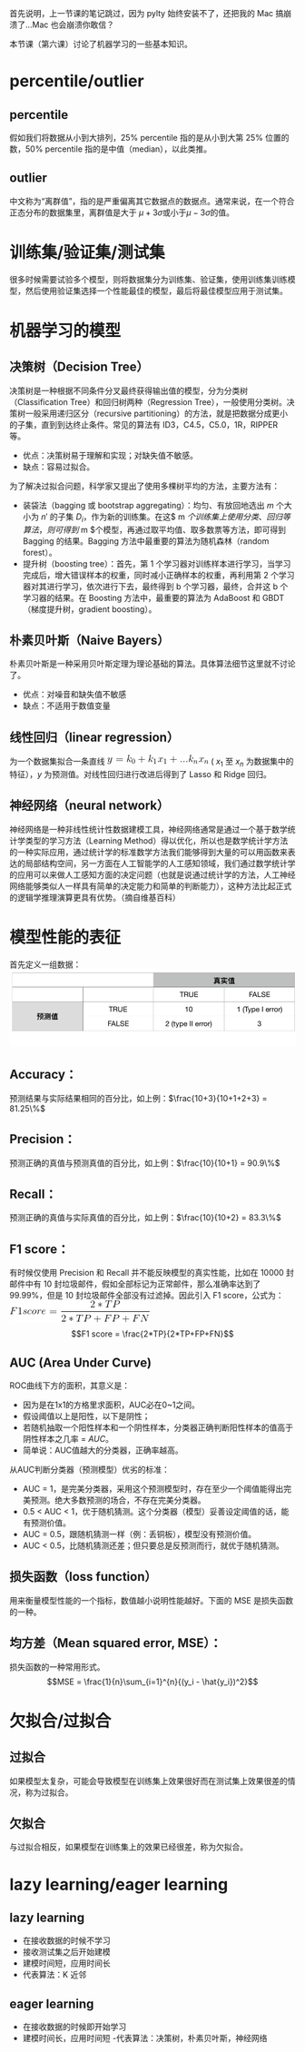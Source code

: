 首先说明，上一节课的笔记跳过，因为 pylty 始终安装不了，还把我的 Mac 搞崩溃了...Mac 也会崩溃你敢信？

本节课（第六课）讨论了机器学习的一些基本知识。
# percentile/outlier
## percentile
假如我们将数据从小到大排列，25% percentile 指的是从小到大第 25% 位置的数，50% percentile 指的是中值（median），以此类推。
## outlier
中文称为“离群值”，指的是严重偏离其它数据点的数据点。通常来说，在一个符合正态分布的数据集里，离群值是大于 $\mu+3\sigma$或小于$\mu-3\sigma$的值。
# 训练集/验证集/测试集
很多时候需要试验多个模型，则将数据集分为训练集、验证集，使用训练集训练模型，然后使用验证集选择一个性能最佳的模型，最后将最佳模型应用于测试集。
# 机器学习的模型
## 决策树（Decision Tree）
决策树是一种根据不同条件分叉最终获得输出值的模型，分为分类树（Classification Tree）和回归树两种（Regression Tree），一般使用分类树。决策树一般采用递归区分（recursive partitioning）的方法，就是把数据分成更小的子集，直到到达终止条件。常见的算法有 ID3，C4.5，C5.0，1R，RIPPER 等。
- 优点：决策树易于理解和实现；对缺失值不敏感。
- 缺点：容易过拟合。

为了解决过拟合问题，科学家又提出了使用多棵树平均的方法，主要方法有：
- 装袋法（bagging 或 bootstrap aggregating）：均匀、有放回地选出 $m$ 个大小为 $n'$ 的子集 $D_{i}$，作为新的训练集。在这$ m $个训练集上使用分类、回归等算法，则可得到$ m $个模型，再通过取平均值、取多数票等方法，即可得到 Bagging 的结果。Bagging 方法中最重要的算法为随机森林（random forest）。
- 提升树（boosting tree）：首先，第 1 个学习器对训练样本进行学习，当学习完成后，增大错误样本的权重，同时减小正确样本的权重，再利用第 2 个学习器对其进行学习，依次进行下去，最终得到 b 个学习器，最终，合并这 b 个学习器的结果。在 Boosting 方法中，最重要的算法为 AdaBoost 和 GBDT（梯度提升树，gradient boosting）。
## 朴素贝叶斯（Naive Bayers）
朴素贝叶斯是一种采用贝叶斯定理为理论基础的算法。具体算法细节这里就不讨论了。
- 优点：对噪音和缺失值不敏感
- 缺点：不适用于数值变量
## 线性回归（linear regression）
为一个数据集拟合一条直线 ![](pics/equation_0601.gif) ( $x_1$ 至 $x_n$ 为数据集中的特征），$y$ 为预测值。对线性回归进行改进后得到了 Lasso 和 Ridge 回归。
## 神经网络（neural network）
神经网络是一种非线性统计性数据建模工具，神经网络通常是通过一个基于数学统计学类型的学习方法（Learning Method）得以优化，所以也是数学统计学方法的一种实际应用，通过统计学的标准数学方法我们能够得到大量的可以用函数来表达的局部结构空间，另一方面在人工智能学的人工感知领域，我们通过数学统计学的应用可以来做人工感知方面的决定问题（也就是说通过统计学的方法，人工神经网络能够类似人一样具有简单的决定能力和简单的判断能力），这种方法比起正式的逻辑学推理演算更具有优势。（摘自维基百科）
# 模型性能的表征
首先定义一组数据：
![](pics/confusion_matrix.png)

## Accuracy：
预测结果与实际结果相同的百分比，如上例：$\frac{10+3}{10+1+2+3} = 81.25\%$
## Precision：
预测正确的真值与预测真值的百分比，如上例：$\frac{10}{10+1} = 90.9\%$
## Recall：
预测正确的真值与实际真值的百分比，如上例：$\frac{10}{10+2} = 83.3\%$
## F1 score：
有时候仅使用 Precision 和 Recall 并不能反映模型的真实性能，比如在 10000 封邮件中有 10 封垃圾邮件，假如全部标记为正常邮件，那么准确率达到了 99.99%，但是 10 封垃圾邮件全部没有过滤掉。因此引入 F1 score，公式为：
![](pics/equation_0602.gif)
$$F1 score = \frac{2*TP}{2*TP+FP+FN}$$
## AUC (Area Under Curve)
ROC曲线下方的面积，其意义是：

- 因为是在1x1的方格里求面积，AUC必在0~1之间。
- 假设阈值以上是阳性，以下是阴性；
- 若随机抽取一个阳性样本和一个阴性样本，分类器正确判断阳性样本的值高于阴性样本之几率 = *AUC*。
- 简单说：AUC值越大的分类器，正确率越高。

从AUC判断分类器（预测模型）优劣的标准：

- AUC = 1，是完美分类器，采用这个预测模型时，存在至少一个阈值能得出完美预测。绝大多数预测的场合，不存在完美分类器。
- 0.5 < AUC < 1，优于随机猜测。这个分类器（模型）妥善设定阈值的话，能有预测价值。
- AUC = 0.5，跟随机猜测一样（例：丢铜板），模型没有预测价值。
- AUC < 0.5，比随机猜测还差；但只要总是反预测而行，就优于随机猜测。
## 损失函数（loss function）
用来衡量模型性能的一个指标，数值越小说明性能越好。下面的 MSE 是损失函数的一种。
## 均方差（Mean squared error, MSE）：
损失函数的一种常用形式。
$$MSE = \frac{1}{n}\sum_{i=1}^{n}{(y_i - \hat{y_i})^2}$$
# 欠拟合/过拟合
## 过拟合
如果模型太复杂，可能会导致模型在训练集上效果很好而在测试集上效果很差的情况，称为过拟合。
## 欠拟合
与过拟合相反，如果模型在训练集上的效果已经很差，称为欠拟合。
# lazy learning/eager learning
## lazy learning
- 在接收数据的时候不学习
- 接收测试集之后开始建模
- 建模时间短，应用时间长
- 代表算法：K 近邻
## eager learning
- 在接收数据的时候即开始学习
- 建模时间长，应用时间短
-代表算法：决策树，朴素贝叶斯，神经网络
